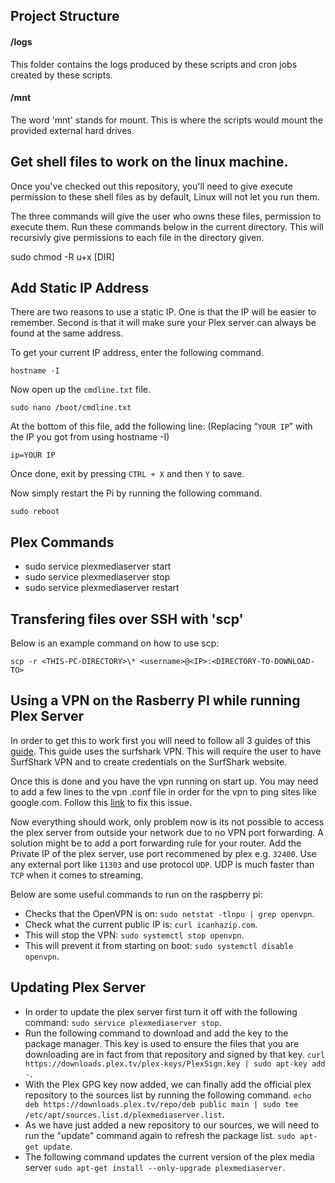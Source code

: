 ## Project Structure

#### /logs

This folder contains the logs produced by these scripts and cron jobs created by these scripts.

#### /mnt

The word 'mnt' stands for mount. This is where the scripts would mount the provided external hard drives.

## Get shell files to work on the linux machine.

Once you've checked out this repository, you'll need to give execute permission
to these shell files as by default, Linux will not let you run them.

The three commands will give the user who owns these files, permission to execute them.
Run these commands below in the current directory. This will recursivly give permissions
to each file in the directory given.

sudo chmod -R u+x [DIR]

## Add Static IP Address

There are two reasons to use a static IP. One is that the IP will be easier to remember.
Second is that it will make sure your Plex server can always be found at the same address.

To get your current IP address, enter the following command.

`hostname -I`

Now open up the `cmdline.txt` file.

`sudo nano /boot/cmdline.txt`

At the bottom of this file, add the following line: (Replacing “`YOUR IP`” with the IP you got from using hostname -I)

`ip=YOUR IP`

Once done, exit by pressing `CTRL + X` and then `Y` to save.

Now simply restart the Pi by running the following command.

`sudo reboot`

## Plex Commands

-   sudo service plexmediaserver start
-   sudo service plexmediaserver stop
-   sudo service plexmediaserver restart

## Transfering files over SSH with 'scp'

Below is an example command on how to use scp:

`scp -r <THIS-PC-DIRECTORY>\* <username>@<IP>:<DIRECTORY-TO-DOWNLOAD-TO>`

## Using a VPN on the Rasberry PI while running Plex Server

In order to get this to work first you will need to follow all 3 guides of this [guide](https://pimylifeup.com/raspberry-pi-surfshark/). 
This guide uses the surfshark VPN. This will require the user to have SurfShark VPN and to create credentials on the SurfShark website.

Once this is done and you have the vpn running on start up. You may need to add a few lines to the vpn .conf file in order for the vpn to ping sites like google.com.
Follow this [link](https://www.raspberrypi.org/forums/viewtopic.php?t=53610) to fix this issue.

Now everything should work, only problem now is its not possible to access the plex server from outside your network due to no VPN port forwarding. A solution might be
to add a port forwarding rule for your router. Add the Private IP of the plex server, use port recommened by plex e.g. `32400`. Use any external port like `11303` and use protocol `UDP`. UDP is much faster than `TCP` when it comes to streaming.

Below are some useful commands to run on the raspberry pi:

- Checks that the OpenVPN is on: `sudo netstat -tlnpu | grep openvpn`.
- Check what the current public IP is: `curl icanhazip.com`.
- This will stop the VPN: `sudo systemctl stop openvpn`.
- This will prevent it from starting on boot: `sudo systemctl disable openvpn`.

## Updating Plex Server

- In order to update the plex server first turn it off with the following command: `sudo service plexmediaserver stop`.
- Run the following command to download and add the key to the package manager. This key is used to ensure the files that you are downloading are in fact from that repository and signed by that key. `curl https://downloads.plex.tv/plex-keys/PlexSign.key | sudo apt-key add -`.
- With the Plex GPG key now added, we can finally add the official plex repository to the sources list by running the following command. `echo deb https://downloads.plex.tv/repo/deb public main | sudo tee /etc/apt/sources.list.d/plexmediaserver.list`.
- As we have just added a new repository to our sources, we will need to run the "update" command again to refresh the package list. `sudo apt-get update`.
- The following command updates the current version of the plex media server `sudo apt-get install --only-upgrade plexmediaserver`.
